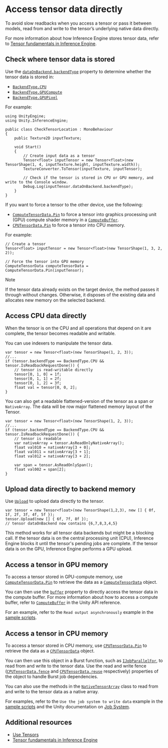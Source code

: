 # Access tensor data directly

To avoid slow readbacks when you access a tensor or pass it between models, read from and write to the tensor’s underlying native data directly.

For more information about how Inference Engine stores tensor data, refer to [Tensor fundamentals in Inference Engine](tensor-fundamentals.md#memory-location).

## Check where tensor data is stored

Use the [`dataOnBackend.backendType`](xref:Unity.InferenceEngine.ITensorData.backendType) property to determine whether the tensor data is stored in:
* [`BackendType.CPU`](xref:Unity.InferenceEngine.BackendType.CPU)
* [`BackendType.GPUCompute`](xref:Unity.InferenceEngine.BackendType.GPUCompute)
* [`BackendType.GPUPixel`](xref:Unity.InferenceEngine.BackendType.GPUPixel)

For example:

```
using UnityEngine;
using Unity.InferenceEngine;

public class CheckTensorLocation : MonoBehaviour
{
    public Texture2D inputTexture;

    void Start()
    {
        // Create input data as a tensor
        Tensor<float> inputTensor = new Tensor<float>(new TensorShape(1, 4, inputTexture.height, inputTexture.width));
        TextureConverter.ToTensor(inputTexture, inputTensor);

        // Check if the tensor is stored in CPU or GPU memory, and write to the Console window.
        Debug.Log(inputTensor.dataOnBackend.backendType);
    }
}
```

If you want to force a tensor to the other device, use the following:

- [`ComputeTensorData.Pin`](xref:Unity.InferenceEngine.ComputeTensorData.Pin*) to force a tensor into graphics processing unit (GPU) compute shader memory in a [`ComputeBuffer`](xref:UnityEngine.ComputeBuffer).
- [`CPUTensorData.Pin`](xref:Unity.InferenceEngine.CPUTensorData.Pin*) to force a tensor into CPU memory.

For example:

```
// Create a tensor
Tensor<float> inputTensor = new Tensor<float>(new TensorShape(1, 3, 2, 2));

// Force the tensor into GPU memory
ComputeTensorData computeTensorData = ComputeTensorData.Pin(inputTensor);
```

> [!NOTE]
> If the tensor data already exists on the target device, the method passes it through without changes. Otherwise, it disposes of the existing data and allocates new memory on the selected backend.

## Access CPU data directly

When the tensor is on the CPU and all operations that depend on it are complete, the tensor becomes readable and writable.

You can use indexers to manipulate the tensor data.

```
var tensor = new Tensor<float>(new TensorShape(1, 2, 3));
//...
if (tensor.backendType == BackendType.CPU && tensor.IsReadbackRequestDone()) {
    // tensor is read-writable directly
    tensor[0, 1, 0] = 1f;
    tensor[0, 1, 1] = 2f;
    tensor[0, 1, 2] = 3f;
    float val = tensor[0, 0, 2];
}
```

You can also get a readable flattened-version of the tensor as a span or `NativeArray`. The data will be row major flattened memory layout of the Tensor.

```
var tensor = new Tensor<float>(new TensorShape(1, 2, 3));
//...
if (tensor.backendType == BackendType.CPU && tensor.IsReadbackRequestDone()) {
    // tensor is readable
    var nativeArray = tensor.AsReadOnlyNativeArray();
    float val010 = nativeArray[3 + 0];
    float val011 = nativeArray[3 + 1];
    float val012 = nativeArray[3 + 2];

    var span = tensor.AsReadOnlySpan();
    float val002 = span[2];
}
```

## Upload data directly to backend memory

Use [`Upload`](xref:Unity.InferenceEngine.Tensor`1.Upload*) to upload data directly to the tensor.

```
var tensor = new Tensor<float>(new TensorShape(1,2,3), new [] { 0f, 1f, 2f, 3f, 4f, 5f });
tensor.Upload(new [] { 6f, 7f, 8f });
// tensor dataOnBackend now contains {6,7,8,3,4,5}
```
This method works for all tensor data backends but might be a blocking call. If the tensor data is on the central processing unit (CPU), Inference Engine blocks it until the tensor's pending jobs are complete. If the tensor data is on the GPU, Inference Engine performs a GPU upload.

## Access a tensor in GPU memory

To access a tensor stored in GPU-compute memory, use [`ComputeTensorData.Pin`](xref:Unity.InferenceEngine.ComputeTensorData.Pin*) to retrieve the data as a [`ComputeTensorData`](xref:Unity.InferenceEngine.ComputeTensorData) object.

You can then use the [`buffer`](xref:Unity.InferenceEngine.ComputeTensorData.buffer) property to directly access the tensor data in the compute buffer. For more information about how to access a compute buffer, refer to [`ComputeBuffer`](xref:UnityEngine.ComputeBuffer) in the Unity API reference.

For an example, refer to the `Read output asynchronously` example in the [sample scripts](package-samples.md).

## Access a tensor in CPU memory

To access a tensor stored in CPU memory, use [`CPUTensorData.Pin`](xref:Unity.InferenceEngine.CPUTensorData.Pin*) to retrieve the data as a [`CPUTensorData`](xref:Unity.InferenceEngine.CPUTensorData) object.

You can then use this object in a Burst function, such as [`IJobParallelFor`](xref:Unity.Jobs.IJobParallelFor), to read from and write to the tensor data. Use the read and write fence ([`CPUTensorData.fence`](xref:Unity.InferenceEngine.CPUTensorData.fence) and [`CPUTensorData.reuse`](xref:Unity.InferenceEngine.CPUTensorData.reuse) respectively) properties of the object to handle Burst job dependencies.

You can also use the methods in the [`NativeTensorArray`](xref:Unity.InferenceEngine.NativeTensorArray) class to read from and write to the tensor data as a native array.

For examples, refer to the `Use the job system to write data` example in the [sample scripts](package-samples.md) and the Unity documentation on [Job System](https://docs.unity3d.com/Manual/JobSystem.html).

## Additional resources

- [Use Tensors](use-tensors.md)
- [Tensor fundamentals in Inference Engine](tensor-fundamentals.md)